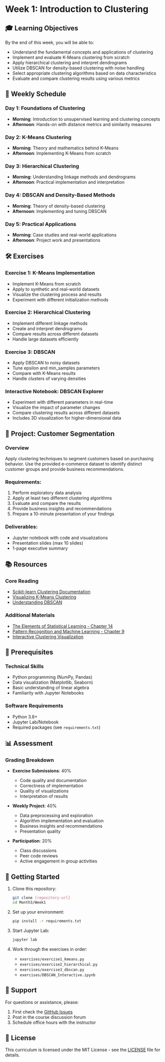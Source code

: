 # Week 1: Introduction to Clustering

## 🎓 Learning Objectives

By the end of this week, you will be able to:
- Understand the fundamental concepts and applications of clustering
- Implement and evaluate K-Means clustering from scratch
- Apply hierarchical clustering and interpret dendrograms
- Utilize DBSCAN for density-based clustering with noise handling
- Select appropriate clustering algorithms based on data characteristics
- Evaluate and compare clustering results using various metrics

## 📅 Weekly Schedule

### Day 1: Foundations of Clustering
- **Morning**: Introduction to unsupervised learning and clustering concepts
- **Afternoon**: Hands-on with distance metrics and similarity measures

### Day 2: K-Means Clustering
- **Morning**: Theory and mathematics behind K-Means
- **Afternoon**: Implementing K-Means from scratch

### Day 3: Hierarchical Clustering
- **Morning**: Understanding linkage methods and dendrograms
- **Afternoon**: Practical implementation and interpretation

### Day 4: DBSCAN and Density-Based Methods
- **Morning**: Theory of density-based clustering
- **Afternoon**: Implementing and tuning DBSCAN

### Day 5: Practical Applications
- **Morning**: Case studies and real-world applications
- **Afternoon**: Project work and presentations

## 🛠️ Exercises

### Exercise 1: K-Means Implementation
- Implement K-Means from scratch
- Apply to synthetic and real-world datasets
- Visualize the clustering process and results
- Experiment with different initialization methods

### Exercise 2: Hierarchical Clustering
- Implement different linkage methods
- Create and interpret dendrograms
- Compare results across different datasets
- Handle large datasets efficiently

### Exercise 3: DBSCAN
- Apply DBSCAN to noisy datasets
- Tune epsilon and min_samples parameters
- Compare with K-Means results
- Handle clusters of varying densities

### Interactive Notebook: DBSCAN Explorer
- Experiment with different parameters in real-time
- Visualize the impact of parameter changes
- Compare clustering results across different datasets
- Includes 3D visualization for higher-dimensional data

## 📂 Project: Customer Segmentation

### Overview
Apply clustering techniques to segment customers based on purchasing behavior. Use the provided e-commerce dataset to identify distinct customer groups and provide business recommendations.

### Requirements:
1. Perform exploratory data analysis
2. Apply at least two different clustering algorithms
3. Evaluate and compare the results
4. Provide business insights and recommendations
5. Prepare a 10-minute presentation of your findings

### Deliverables:
- Jupyter notebook with code and visualizations
- Presentation slides (max 10 slides)
- 1-page executive summary

## 📚 Resources

### Core Reading
- [Scikit-learn Clustering Documentation](https://scikit-learn.org/stable/modules/clustering.html)
- [Visualizing K-Means Clustering](https://www.naftaliharris.com/blog/visualizing-k-means-clustering/)
- [Understanding DBSCAN](https://towardsdatascience.com/understanding-dbscan-and-the-parameters-cccc6093af90)

### Additional Materials
- [The Elements of Statistical Learning - Chapter 14](https://web.stanford.edu/~hastie/ElemStatLearn/)
- [Pattern Recognition and Machine Learning - Chapter 9](https://www.microsoft.com/en-us/research/people/cmbishop/prml-book/)
- [Interactive Clustering Visualization](https://www.naftaliharris.com/blog/visualizing-dbscan-clustering/)

## 🧩 Prerequisites

### Technical Skills
- Python programming (NumPy, Pandas)
- Data visualization (Matplotlib, Seaborn)
- Basic understanding of linear algebra
- Familiarity with Jupyter Notebooks

### Software Requirements
- Python 3.8+
- Jupyter Lab/Notebook
- Required packages (see `requirements.txt`)

## 📊 Assessment

### Grading Breakdown
- **Exercise Submissions**: 40%
  - Code quality and documentation
  - Correctness of implementation
  - Quality of visualizations
  - Interpretation of results

- **Weekly Project**: 40%
  - Data preprocessing and exploration
  - Algorithm implementation and evaluation
  - Business insights and recommendations
  - Presentation quality

- **Participation**: 20%
  - Class discussions
  - Peer code reviews
  - Active engagement in group activities

## 🚀 Getting Started

1. Clone this repository:
   ```bash
   git clone [repository-url]
   cd Month3/Week1
   ```

2. Set up your environment:
   ```bash
   pip install -r requirements.txt
   ```

3. Start Jupyter Lab:
   ```bash
   jupyter lab
   ```

4. Work through the exercises in order:
   - `exercises/exercise1_kmeans.py`
   - `exercises/exercise2_hierarchical.py`
   - `exercises/exercise3_dbscan.py`
   - `exercises/DBSCAN_Interactive.ipynb`

## 🤝 Support

For questions or assistance, please:
1. First check the [GitHub Issues](https://github.com/yourusername/ai-ml-curriculum/issues)
2. Post in the course discussion forum
3. Schedule office hours with the instructor

## 📝 License

This curriculum is licensed under the MIT License - see the [LICENSE](LICENSE) file for details.
